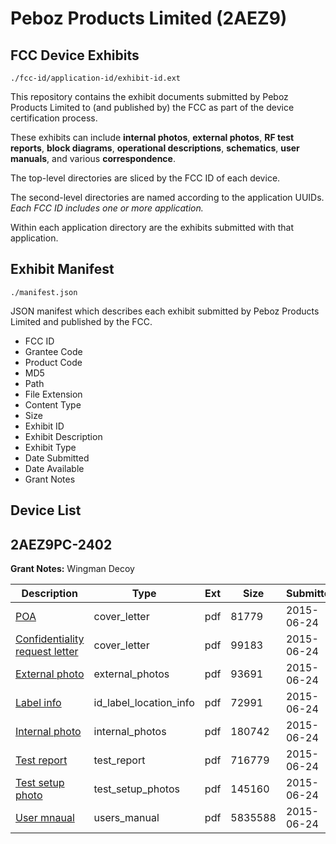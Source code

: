 # Peboz Products Limited (2AEZ9)
## FCC Device Exhibits

```
./fcc-id/application-id/exhibit-id.ext
```

This repository contains the exhibit documents submitted by Peboz Products Limited to (and published by) the FCC as part of the device certification process.

These exhibits can include **internal photos**, **external photos**, **RF test reports**, **block diagrams**, **operational descriptions**, **schematics**, **user manuals**, and various **correspondence**.

The top-level directories are sliced by the FCC ID of each device.

The second-level directories are named according to the application UUIDs. *Each FCC ID includes one or more application.*

Within each application directory are the exhibits submitted with that application. 

## Exhibit Manifest

```
./manifest.json
```

JSON manifest which describes each exhibit submitted by Peboz Products Limited and published by the FCC.

- FCC ID
- Grantee Code
- Product Code
- MD5
- Path
- File Extension
- Content Type
- Size
- Exhibit ID
- Exhibit Description
- Exhibit Type
- Date Submitted
- Date Available
- Grant Notes

## Device List
## 2AEZ9PC-2402
**Grant Notes:** Wingman Decoy

| Description | Type | Ext | Size | Submitted | Available |
| ----------- | ---- | --- | ---- | --------- | --------- |
| [POA](2AEZ9PC-2402/7247f1d00da38316b79066c0856f8171/2657072.pdf) | cover_letter | pdf | 81779 | 2015-06-24 | 2015-06-24 |
| [Confidentiality request letter](2AEZ9PC-2402/7247f1d00da38316b79066c0856f8171/2657073.pdf) | cover_letter | pdf | 99183 | 2015-06-24 | 2015-06-24 |
| [External photo](2AEZ9PC-2402/7247f1d00da38316b79066c0856f8171/2657079.pdf) | external_photos | pdf | 93691 | 2015-06-24 | 2015-06-24 |
| [Label info](2AEZ9PC-2402/7247f1d00da38316b79066c0856f8171/2657081.pdf) | id_label_location_info | pdf | 72991 | 2015-06-24 | 2015-06-24 |
| [Internal photo](2AEZ9PC-2402/7247f1d00da38316b79066c0856f8171/2657080.pdf) | internal_photos | pdf | 180742 | 2015-06-24 | 2015-06-24 |
| [Test report](2AEZ9PC-2402/7247f1d00da38316b79066c0856f8171/2657078.pdf) | test_report | pdf | 716779 | 2015-06-24 | 2015-06-24 |
| [Test setup photo](2AEZ9PC-2402/7247f1d00da38316b79066c0856f8171/2657077.pdf) | test_setup_photos | pdf | 145160 | 2015-06-24 | 2015-06-24 |
| [User mnaual](2AEZ9PC-2402/7247f1d00da38316b79066c0856f8171/2657082.pdf) | users_manual | pdf | 5835588 | 2015-06-24 | 2015-06-24 |
